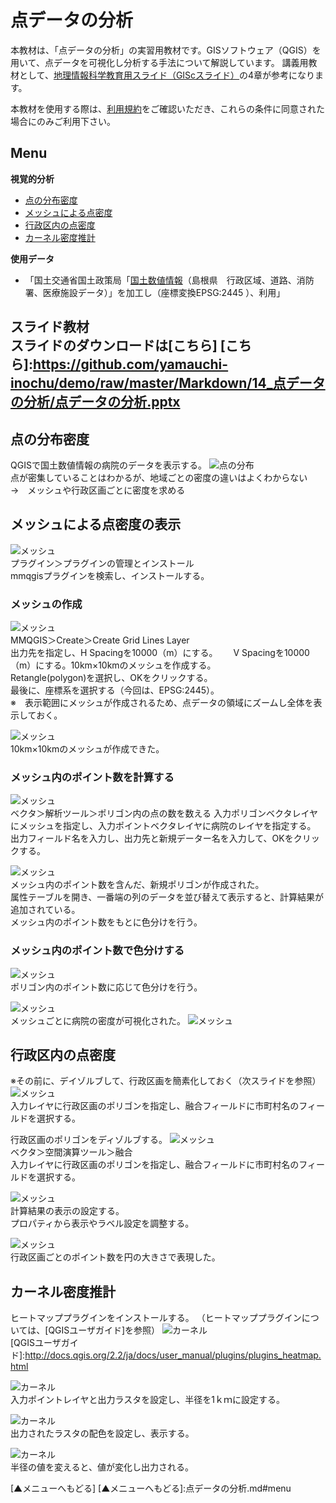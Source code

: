 # 点データの分析
本教材は、「点データの分析」の実習用教材です。GISソフトウェア（QGIS）を用いて、点データを可視化し分析する手法について解説しています。
講義用教材として、[地理情報科学教育用スライド（GIScスライド）]の4章が参考になります。  

本教材を使用する際は、[利用規約]をご確認いただき、これらの条件に同意された場合にのみご利用下さい。


[地理情報科学教育用スライド（GIScスライド）]:http://curricula.csis.u-tokyo.ac.jp/slide/4.html
[利用規約]:https://github.com/yamauchi-inochu/demo/blob/master/利用規約.md
**Menu**
------
**視覚的分析**
* [点の分布密度](#点の分布密度)
* [メッシュによる点密度](#メッシュによる点密度)
* [行政区内の点密度](#行政区内の点密度)
* [カーネル密度推計](#カーネル密度推計)

**使用データ**

* 「国土交通省国土政策局「[国土数値情報]（島根県　行政区域、道路、消防署、医療施設データ）」を加工し（座標変換EPSG:2445 ）、利用」

[国土数値情報]:http://nlftp.mlit.go.jp/ksj/index.html

  **スライド教材**  
  スライドのダウンロードは[こちら]
  [こちら]:https://github.com/yamauchi-inochu/demo/raw/master/Markdown/14_点データの分析/点データの分析.pptx
-------

## 点の分布密度
QGISで国土数値情報の病院のデータを表示する。
![点の分布](pic/pic_1.png)  
点が密集していることはわかるが、地域ごとの密度の違いはよくわからない  
→　メッシュや行政区画ごとに密度を求める

## メッシュによる点密度の表示
![メッシュ](pic/pic_2.png)  
プラグイン＞プラグインの管理とインストール  
mmqgisプラグインを検索し、インストールする。

### メッシュの作成
![メッシュ](pic/pic_3.png)  
MMQGIS＞Create＞Create Grid Lines Layer  
出力先を指定し、H Spacingを10000（m）にする。　　
V Spacingを10000（m）にする。10km×10kmのメッシュを作成する。  
Retangle(polygon)を選択し、OKをクリックする。  
最後に、座標系を選択する（今回は、EPSG:2445）。  
※　表示範囲にメッシュが作成されるため、点データの領域にズームし全体を表示しておく。

![メッシュ](pic/pic_4.png)  
10km×10kmのメッシュが作成できた。

### メッシュ内のポイント数を計算する
![メッシュ](pic/pic_5.png)  
ベクタ＞解析ツール＞ポリゴン内の点の数を数える
入力ポリゴンベクタレイヤにメッシュを指定し、入力ポイントベクタレイヤに病院のレイヤを指定する。  
出力フィールド名を入力し、出力先と新規データー名を入力して、OKをクリックする。

![メッシュ](pic/pic_6.png)  
メッシュ内のポイント数を含んだ、新規ポリゴンが作成された。  
属性テーブルを開き、一番端の列のデータを並び替えて表示すると、計算結果が追加されている。  
メッシュ内のポイント数をもとに色分けを行う。  

### メッシュ内のポイント数で色分けする
![メッシュ](pic/pic_7.png)  
ポリゴン内のポイント数に応じて色分けを行う。

![メッシュ](pic/pic_8.png)  
メッシュごとに病院の密度が可視化された。
![メッシュ](pic/pic_9.png)  

## 行政区内の点密度
※その前に、デイゾルブして、行政区画を簡素化しておく（次スライドを参照）
![メッシュ](pic/pic_10.png)  
入力レイヤに行政区画のポリゴンを指定し、融合フィールドに市町村名のフィールドを選択する。

行政区画のポリゴンをディゾルブする。
![メッシュ](pic/pic_11.png)  
ベクタ＞空間演算ツール＞融合  
入力レイヤに行政区画のポリゴンを指定し、融合フィールドに市町村名のフィールドを選択する。

![メッシュ](pic/pic_12.png)  
計算結果の表示の設定する。  
プロパティから表示やラベル設定を調整する。

![メッシュ](pic/pic_13.png)  
行政区画ごとのポイント数を円の大きさで表現した。

## カーネル密度推計
ヒートマッププラグインをインストールする。
（ヒートマッププラグインについては、[QGISユーザガイド]を参照）
![カーネル](pic/pic_14.png)  
[QGISユーザガイド]:http://docs.qgis.org/2.2/ja/docs/user_manual/plugins/plugins_heatmap.html

![カーネル](pic/pic_15.png)  
入力ポイントレイヤと出力ラスタを設定し、半径を1ｋｍに設定する。

![カーネル](pic/pic_16.png)  
出力されたラスタの配色を設定し、表示する。

![カーネル](pic/pic_17.png)  
半径の値を変えると、値が変化し出力される。

[▲メニューへもどる]
[▲メニューへもどる]:点データの分析.md#menu
